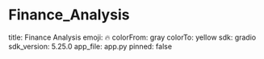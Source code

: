 # Finance_Analysis
title: Finance Analysis
emoji: 🔥
colorFrom: gray
colorTo: yellow
sdk: gradio
sdk_version: 5.25.0
app_file: app.py
pinned: false
